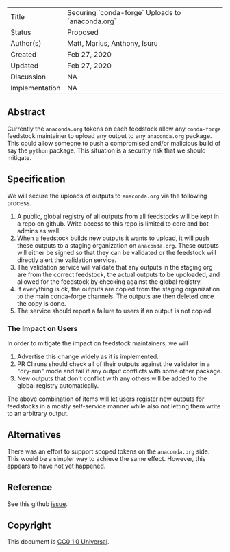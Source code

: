
<table>
<tr><td> Title </td><td> Securing `conda-forge` Uploads to `anaconda.org` </td>
<tr><td> Status </td><td> Proposed </td></tr>
<tr><td> Author(s) </td><td> Matt, Marius, Anthony, Isuru</td></tr>
<tr><td> Created </td><td> Feb 27, 2020</td></tr>
<tr><td> Updated </td><td> Feb 27, 2020</td></tr>
<tr><td> Discussion </td><td> NA </td></tr>
<tr><td> Implementation </td><td> NA </td></tr>
</table>

## Abstract

Currently the `anaconda.org` tokens on each feedstock allow any `conda-forge`
feedstock maintainer to upload any output to any `anaconda.org` package.
This could allow someone to push a compromised and/or malicious build
of say the `python` package. This situation is a security risk that we
should mitigate.

## Specification

We will secure the uploads of outputs to `anaconda.org` via the following process.

1. A public, global registry of all outputs from all feedstocks will be kept
   in a repo on github. Write access to this repo is limited to core and bot 
   admins as well.
2. When a feedstock builds new outputs it wants to upload, it will push these outputs
   to a staging organization on `anaconda.org`. These outputs will either be signed 
   so that they can be validated or the feedstock will directly alert the validation 
   service.
3. The validation service will validate that any outputs in the staging org are 
   from the correct feedstock, the actual outputs to be upoloaded, and allowed 
   for the feedstock by checking against the global registry.
4. If everything is ok, the outputs are copied from the staging organization to the
   main conda-forge channels. The outputs are then deleted once the copy is done.
5. The service should report a failure to users if an output is not copied.

### The Impact on Users

In order to mitigate the impact on feedstock maintainers, we will

1. Advertise this change widely as it is implemented.
2. PR CI runs should check all of their outputs against the validator 
   in a "dry-run" mode and fail if any output conflicts with some other package.
3. New outputs that don't conflict with any others will be added to the global 
   registry automatically.
   
The above combination of items will let users register new outputs for feedstocks 
in a mostly self-service manner while also not letting them write to an arbitrary 
output.

## Alternatives

There was an effort to support scoped tokens on the `anaconda.org` side. This
would be a simpler way to achieve the same effect. However, this appears to have
not yet happened.

## Reference

See this github [issue](https://github.com/conda-forge/conda-smithy/issues/1061).

## Copyright

This document is [CC0 1.0 Universal](https://creativecommons.org/publicdomain/zero/1.0/).
